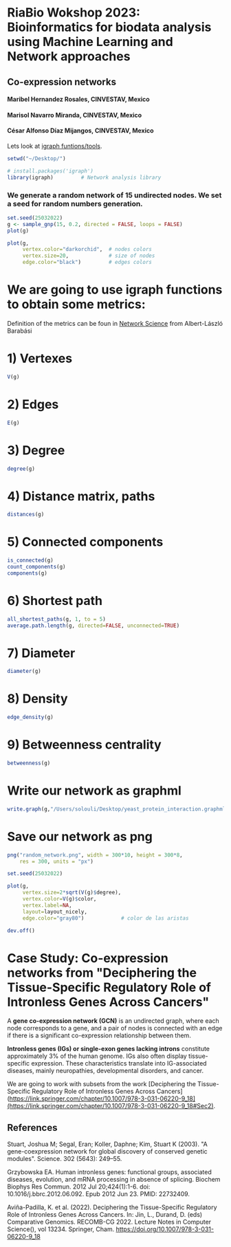 # RiaBio Wokshop 2023: Bioinformatics for biodata analysis using Machine Learning and Network approaches

## Co-expression networks
#### Maribel Hernandez Rosales, CINVESTAV, Mexico
#### Marisol Navarro Miranda, CINVESTAV, Mexico
#### César Alfonso Díaz Mijangos, CINVESTAV, Mexico

Lets look at [igraph funtions/tools](https://igraph.org/r/html/latest/).

``` r
setwd("~/Desktop/")

# install.packages('igraph')
library(igraph)         # Network analysis library

```

### We generate a random network of 15 undirected nodes. We set a seed for random numbers generation.

``` r
set.seed(25032022)
g <- sample_gnp(15, 0.2, directed = FALSE, loops = FALSE)
plot(g)

plot(g,
     vertex.color="darkorchid",  # nodes colors
     vertex.size=20,             # size of nodes
     edge.color="black")         # edges colors
```

# We are going to use igraph functions to obtain some metrics:

Definition of the metrics can be foun in [Network Science](http://networksciencebook.com/) from Albert-László Barabási  

# 1) Vertexes

``` r
V(g)
```

# 2) Edges

``` r
E(g)
```

# 3) Degree

``` r
degree(g)

```
# 4) Distance matrix, paths

``` r
distances(g)
```

# 5) Connected components

``` r
is_connected(g)
count_components(g)
components(g)
```

# 6) Shortest path

``` r
all_shortest_paths(g, 1, to = 5)
average.path.length(g, directed=FALSE, unconnected=TRUE)
```

# 7) Diameter

``` r
diameter(g)
```

# 8) Density

``` r
edge_density(g)
```

# 9) Betweenness centrality

``` r
betweenness(g)
```

# Write our network as graphml

``` r
write.graph(g,"/Users/solouli/Desktop/yeast_protein_interaction.graphml", format="graphml")
```

# Save our network as png

``` r
png("random_network.png", width = 300*10, height = 300*8,
    res = 300, units = "px")

set.seed(25032022)

plot(g,
     vertex.size=2*sqrt(V(g)$degree),
     vertex.color=V(g)$color,
     vertex.label=NA,
     layout=layout_nicely,
     edge.color="gray80")            # color de las aristas

dev.off()
```

# Case Study: Co-expression networks from "Deciphering the Tissue-Specific Regulatory Role of Intronless Genes Across Cancers"

A **gene co-expression network (GCN)** is an undirected graph, where each node corresponds to a gene, and a pair of nodes is connected with an edge if there is a significant co-expression relationship between them.

**Intronless genes (IGs) or single-exon genes lacking introns** constitute approximately 3% of the human genome. IGs also often display tissue-specific expression. These characteristics translate into IG-associated diseases, mainly neuropathies, developmental disorders, and cancer.

We are going to work with subsets from the work [Deciphering the Tissue-Specific Regulatory Role of Intronless Genes Across Cancers](https://link.springer.com/chapter/10.1007/978-3-031-06220-9_18](https://link.springer.com/chapter/10.1007/978-3-031-06220-9_18#Sec2).

## References

Stuart, Joshua M; Segal, Eran; Koller, Daphne; Kim, Stuart K (2003). "A gene-coexpression network for global discovery of conserved genetic modules". Science. 302 (5643): 249–55.

Grzybowska EA. Human intronless genes: functional groups, associated diseases, evolution, and mRNA processing in absence of splicing. Biochem Biophys Res Commun. 2012 Jul 20;424(1):1-6. doi: 10.1016/j.bbrc.2012.06.092. Epub 2012 Jun 23. PMID: 22732409.

Aviña-Padilla, K. et al. (2022). Deciphering the Tissue-Specific Regulatory Role of Intronless Genes Across Cancers. In: Jin, L., Durand, D. (eds) Comparative Genomics. RECOMB-CG 2022. Lecture Notes in Computer Science(), vol 13234. Springer, Cham. https://doi.org/10.1007/978-3-031-06220-9_18
